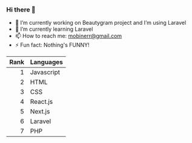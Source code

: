 ### Hi there 👋

- 🔭 I’m currently working on Beautygram project and I’m using Laravel
- 🌱 I’m currently learning Laravel
- 📫 How to reach me: mobinerr@gmail.com
- ⚡ Fun fact: Nothing's FUNNY!

| Rank | Languages |
|-----:|-----------|
|     1| Javascript|
|     2| HTML      |
|     3| CSS       |
|     4| React.js  |
|     5| Next.js   |
|     6| Laravel   |
|     7| PHP       |
